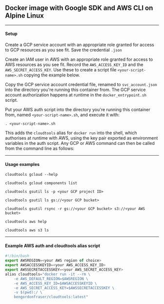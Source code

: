 ## Docker image with Google SDK and AWS CLI on Alpine Linux 
****
#### Setup

Create a GCP service account with an appropriate role granted for access to GCP resources as you see fit. Save the credential `.json`

Create an IAM user in AWS with an appropriate role granted for access to AWS resources as you see fit. Record the `AWS_ACCESS_KEY_ID` and the `AWS_SECRET_ACCESS_KEY`. Use these to create a script file `<your-script-name>.sh` copying the example below.

Copy the GCP service account credential file, renamed to `svc_account.json` into the directory you're running this container from.
The GCP service account authorization happens at runtime in the `docker_entrypoint.sh` script.

Put your AWS auth script into the directory you're running this container from, named `<your-script-name>.sh`, 
and execute it with: 

```
. <your-script-name>.sh
```
This adds the `cloudtools` alias for `docker run` into the shell, which authorises at runtime with AWS, using the key pair exported as environment variables in the auth script. Any GCP or AWS command can then be called from the command line as follows:

****
#### Usage examples

```
cloudtools gcloud --help
```
```
cloudtools gcloud components list
```
```
cloudtools gsutil ls -p <your GCP project ID>
```
```
cloudtools gsutil ls gs://<your GCP bucket>
```
```
cloudtools gsutil rsync -r gs://<your GCP bucket> s3://<your AWS bucket>
```
```
cloudtools aws help
```
```
cloudtools aws s3 ls 
```
****
#### Example AWS auth and cloudtools alias script
```javascript
#!/bin/bash
export AWSREGION=<your AWS region of choice>
export AWSACCESSKEYID=<your AWS_ACCESS_KEY_ID>
export AWSSECRETACCESSKEY=<your AWS_SECRET_ACCESS_KEY>
alias cloudtools="docker run -it --rm \
    -e AWS_DEFAULT_REGION=$AWSREGION \
    -e AWS_ACCESS_KEY_ID=$AWSACCESSKEYID \
    -e AWS_SECRET_ACCESS_KEY=$AWSSECRETACCESSKEY \
    -v $(pwd):/ \
    bengordonfraser/cloudtools:latest"
```